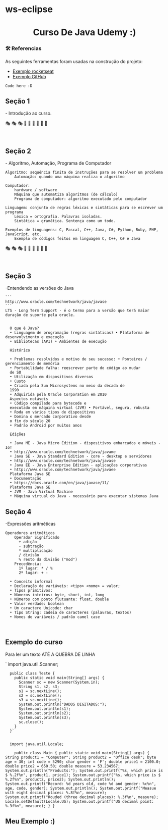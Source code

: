 # ws-eclipse
<h1 align="center">Curso De Java Udemy :)</h1>

### 🛠 Referencias 

As seguintes ferramentas foram usadas na construção do projeto:

- [Exemplo rocketseat](https://blog.rocketseat.com.br/como-fazer-um-bom-readme/#-t-tulo-e-descri-o)
- [Exemplo GitHub](https://docs.github.com/pt/get-started/writing-on-github/getting-started-with-writing-and-formatting-on-github/basic-writing-and-formatting-syntax)



```
Code here :D
```



<h2><b>Seção 1</b></h2>
  - Introdução ao curso.

:performing_arts:	:performing_arts:	:performing_arts:	 :rainbow:	:rainbow:	:rainbow:	:dizzy:	:dizzy:	:dizzy:	

  <br>  
  
<h2><b>Seção 2</b></h2>
    - Algoritmo, Automação, Programa  de Computador
    
    Algoritmo: sequência finita de instruções para se resolver um problema
        Automação: quando uma máquina realiza o algoritmo
    
    Computador:
        hardware / software
        Máquina que automatiza algoritmos (de cálculo)
        Programa de computador: algoritmo executado pelo computador

    Linguagem: conjunto de regras léxicas e sintáticas para se escrever um programa
        Léxica = ortografia. Palavras isoladas.
        Sintática = gramática. Sentença como um todo.

    Exemplos de linguagens: C, Pascal, C++, Java, C#, Python, Ruby, PHP, JavaScript, etc.
        Exemplo de códigos feitos em linguagem C, C++, C# e Java

:performing_arts:	:performing_arts:	:performing_arts:	 :rainbow:	:rainbow:	:rainbow:	:dizzy:	:dizzy:	:dizzy:	

  <br>  
  
<h2><b>Seção 3</b></h2>
   -Entendendo as versões do Java

    ```
    http://www.oracle.com/technetwork/java/javase
    ```
    LTS - Long Term Support - é o termo para a versão que terá maior duração de suporte pela oracle.
    

      O que é Java?
      • Linguagem de programação (regras sintáticas) • Plataforma de desenvolvimento e execução
      • Bibliotecas (API) • Ambientes de execução
      
      Histórico
      
      • Problemas resolvidos e motivo de seu sucesso: • Ponteiros / gerenciamento de memória
      • Portabilidade falha: reescrever parte do código ao mudar
      de SO
      • Utilização em dispositivos diversos
      • Custo
      • Criada pela Sun Microsystems no meio da década de
      1990
      • Adquirida pela Oracle Corporation em 2010
      Aspectos notáveis
      • Código compilado para bytecode e
      executado em máquina virtual (JVM) • Portável, segura, robusta
      • Roda em vários tipos de dispositivos
      • Domina o mercado corporativo desde
      o fim do século 20
      • Padrão Android por muitos anos
      
      Edições
      
      • Java ME - Java Micro Edition - dispositivos embarcados e móveis - IoT
      • http://www.oracle.com/technetwork/java/javame
      • Java SE - Java Standard Edition - core - desktop e servidores
      • http://www.oracle.com/technetwork/java/javase
      • Java EE - Java Enterprise Edition - aplicações corporativas
      • http://www.oracle.com/technetwork/java/javaee
      Plataforma Java SE
      • Documentação
      • https://docs.oracle.com/en/java/javase/11/
      Plataforma Java SE
      • JVM - Java Virtual Machine
      • Máquina virtual do Java - necessário para executar sistemas Java

<h2><b>Seção 4</b></h2>
   -Expressões aritméticas
   
    Operadores aritméticos
        Operador Significado
          + adição
          - subtração
          * multiplicação
          / divisão
          % resto da divisão ("mod")
        Precedência:
          1º lugar: * / %
          2º lugar: + -
          
      • Conceito informal
      • Declaração de variáveis: <tipo> <nome> = valor;
      • Tipos primitivos:
      • Números inteiros: byte, short, int, long
      • Números com ponto flutuante: float, double
      • Valor verdade: boolean
      • Um caractere Unicode: char
      • Tipo String: cadeia de caracteres (palavras, textos)
      • Nomes de variáveis / padrão camel case
      
      
      
 
 
 
<br>
<h2> Exemplo do curso </h2>
<p>Para ler um texto ATÉ A QUEBRA DE LINHA</p>
 
 `           import java.util.Scanner;

      public class Teste {
        public static void main(String[] args) {
          Scanner sc = new Scanner(System.in);
          String s1, s2, s3;
          s1 = sc.nextLine();
          s2 = sc.nextLine();
          s3 = sc.nextLine();
          System.out.println("DADOS DIGITADOS:");
          System.out.println(s1);
          System.out.println(s2);
          System.out.println(s3);
          sc.close();
        }
      }`
      
      
      import java.util.Locale;

`    public class Main {
      public static void main(String[] args) {
        String product1 = "Computer";
        String product2 = "Office desk";
        byte age = 30;
        int code = 5290;
        char gender = 'F';
        double price1 = 2100.0;
        double price2 = 650.50;
        double measure = 53.234567;
        System.out.println("Products:");
        System.out.printf("%s, which price is $ %.2f%n", product1, price1);
        System.out.printf("%s, which price is $ %.2f%n", product2, price2);
        System.out.println();
        System.out.printf("Record: %d years old, code %d and gender: %c%n", age, code, gender);
        System.out.println();
        System.out.printf("Measue with eight decimal places: %.8f%n", measure);
        System.out.printf("Rouded (three decimal places): %.3f%n", measure);
        Locale.setDefault(Locale.US);
        System.out.printf("US decimal point: %.3f%n", measure);
      }
    }`
      
      
      
<h2> Meu Exemplo :)</h2>

